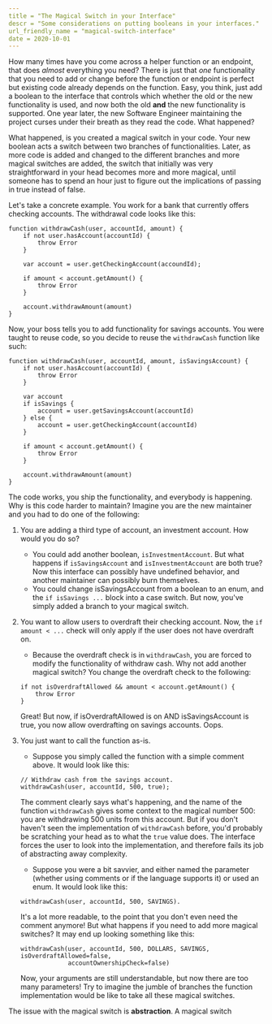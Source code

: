 ```yaml
---
title = "The Magical Switch in your Interface"
descr = "Some considerations on putting booleans in your interfaces."
url_friendly_name = "magical-switch-interface"
date = 2020-10-01
---
```


How many times have you come across a helper function or an endpoint, that does *almost* everything you need? There is just that *one* functionality that you need to add or change before the function or endpoint is perfect but existing code already depends on the function. Easy, you think, just add a boolean to the interface that controls which whether the old or the new functionality is used, and now both the old **and** the new functionality is supported. One year later, the new Software Engineer maintaining the project curses under their breath as they read the code. What happened?

What happened, is you created a magical switch in your code. Your new boolean acts a switch between two branches of functionalities. Later, as more code is added and changed to the different branches and more magical switches are added, the switch that initially was very straightforward in your head becomes more and more magical, until someone has to spend an hour just to figure out the implications of passing in true instead of false.

Let's take a concrete example. You work for a bank that currently offers checking accounts. The withdrawal code looks like this: 

```
function withdrawCash(user, accountId, amount) {
    if not user.hasAccount(accountId) {
        throw Error
    }

    var account = user.getCheckingAccount(accoundId);

    if amount < account.getAmount() {
        throw Error
    }

    account.withdrawAmount(amount)
}
```

Now, your boss tells you to add functionality for savings accounts. You were taught to reuse code, so you decide to reuse the `withdrawCash` function like such:

```
function withdrawCash(user, accountId, amount, isSavingsAccount) {
    if not user.hasAccount(accountId) {
        throw Error
    }

    var account
    if isSavings {
        account = user.getSavingsAccount(accountId)
    } else {
        account = user.getCheckingAccount(accountId)
    }

    if amount < account.getAmount() {
        throw Error
    }

    account.withdrawAmount(amount)
}
```

The code works, you ship the functionality, and everybody is happening. Why is this code harder to maintain? Imagine you are the new maintainer and you had to do one of the following:

1. You are adding a third type of account, an investment account. How would you do so?
   * You could add another boolean, `isInvestmentAccount`. But what happens if `isSavingsAccount` and `isInvestmentAccount` are both true? Now this interface can possibly have undefined behavior, and another maintainer can possibly burn themselves.
   * You could change isSavingsAccount from a boolean to an enum, and the `if isSavings ...` block into a case switch. But now, you've simply added a branch to your magical switch.
1. You want to allow users to overdraft their checking account. Now, the `if amount < ...` check will only apply if the user does not have overdraft on.
    * Because the overdraft check is in `withdrawCash`, you are forced to modify the functionality of withdraw cash. Why not add another magical switch? You change the overdraft check to the following:

    ```
    if not isOverdraftAllowed && amount < account.getAmount() {
        throw Error
    }
    ```
    
    Great! But now, if isOverdraftAllowed is on AND isSavingsAccount is true, you now allow overdrafting on savings accounts. Oops.
1. You just want to call the function as-is.
    * Suppose you simply called the function with a simple comment above. It would look like this:

    ```
    // Withdraw cash from the savings account.
    withdrawCash(user, accountId, 500, true);
    ```

    The comment clearly says what's happening, and the name of the function `withdrawCash` gives some context to the magical number 500: you are withdrawing 500 units from this account. But if you don't haven't seen the implementation of `withdrawCash` before, you'd probably be scratching your head as to what the `true` value does. The interface forces the user to look into the implementation, and therefore fails its job of abstracting away complexity.
    
    * Suppose you were a bit savvier, and either named the parameter (whether using comments or if the language supports it) or used an enum. It would look like this: 

    ```
    withdrawCash(user, accountId, 500, SAVINGS).
    ```

    It's a lot more readable, to the point that you don't even need the comment anymore! But what happens if you need to add more magical switches? It may end up looking something like this:

    ```
    withdrawCash(user, accountId, 500, DOLLARS, SAVINGS, isOverdraftAllowed=false,      
                 accountOwnershipCheck=false)
    ```

    Now, your arguments are still understandable, but now there are too many parameters! Try to imagine the jumble of branches the function implementation would be like to take all these magical switches.

The issue with the magical switch is **abstraction**. A magical switch 


    


    